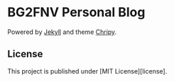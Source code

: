 # BG2FNV Personal Blog

Powered by [Jekyll](https://github.com/jekyll/jekyll) and theme [Chripy](https://github.com/cotes2020/jekyll-theme-chirpy).

## License

This project is published under [MIT License][license].
